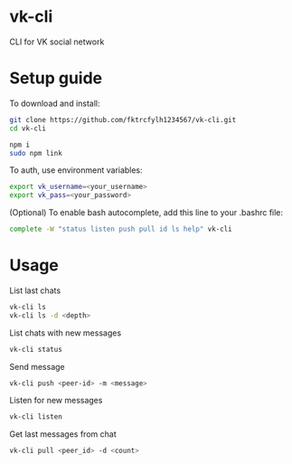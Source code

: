 # vk-cli
CLI for VK social network

# Setup guide

To download and install:
```sh
git clone https://github.com/fktrcfylh1234567/vk-cli.git
cd vk-cli

npm i
sudo npm link
```

To auth, use environment variables:
```sh
export vk_username=<your_username>
export vk_pass=<your_password>
```

(Optional) To enable bash autocomplete, add this line to your .bashrc file:
```sh
complete -W "status listen push pull id ls help" vk-cli
```

# Usage

List last chats
```sh
vk-cli ls
vk-cli ls -d <depth>
```

List chats with new messages 
```sh
vk-cli status
```

Send message
```sh
vk-cli push <peer-id> -m <message>
```

Listen for new messages
```sh
vk-cli listen
```

Get last messages from chat
```sh
vk-cli pull <peer_id> -d <count>
```
